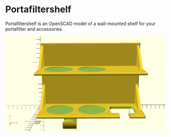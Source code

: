 # Portafiltershelf
Portafiltershelf is an OpenSCAD model of a wall-mounted shelf for your portafilter and accessories. 

![An image of the portafiltershelf](images/rendering.png "An image of the portafiltershelf")
